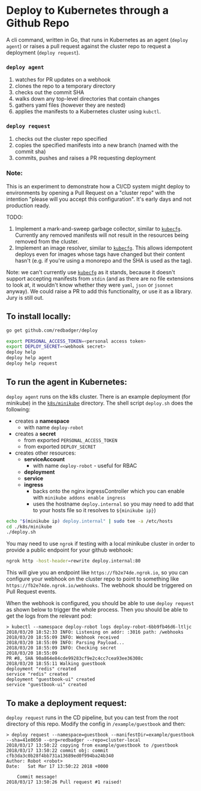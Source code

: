 # Deploy to Kubernetes through a Github Repo

A cli command, written in Go, that runs in Kubernetes as an agent (`deploy agent`) or raises a pull request against the cluster repo to request a deployment (`deploy request`).

### `deploy agent`

1.  watches for PR updates on a webhook
1.  clones the repo to a temporary directory
1.  checks out the commit SHA
1.  walks down any top-level directories that contain changes
1.  gathers yaml files (however they are nested)
1.  applies the manifests to a Kubernetes cluster using `kubctl`.

### `deploy request`

1.  checks out the cluster repo specified
1.  copies the specified manifests into a new branch (named with the commit sha)
1.  commits, pushes and raises a PR requesting deployment

### Note:

This is an experiment to demonstrate how a CI/CD system might deploy to environments by opening a Pull Request on a "cluster repo" with the intention "please will you accept this configuration". It's early days and not production ready.

TODO:

1.  Implement a mark-and-sweep garbage collector, similar to [`kubecfg`](https://github.com/ksonnet/kubecfg). Currently any removed manifests will not result in the resources being removed from the cluster.
1.  Implement an image resolver, similar to [`kubecfg`](https://github.com/ksonnet/kubecfg). This allows idempotent deploys even for images whose tags have changed but their content hasn't (e.g. if you're using a monorepo and the SHA is used as the tag).

Note: we can't currently use [`kubecfg`](https://github.com/ksonnet/kubecfg) as it stands, because it doesn't support accepting manifests from `stdin` (and as there are no file extensions to look at, it wouldn't know whether they were `yaml`, `json` or `jsonnet` anyway). We could raise a PR to add this functionality, or use it as a library. Jury is still out.

## To install locally:

```bash
go get github.com/redbadger/deploy

export PERSONAL_ACCESS_TOKEN=<personal access token>
export DEPLOY_SECRET=<webhook secret>
deploy help
deploy help agent
deploy help request
```

## To run the agent in Kubernetes:

`deploy agent` runs on the k8s cluster.
There is an example deployment (for minikube) in the [`k8s/minikube`](./k8s/minikube) directory.
The shell script `deploy.sh` does the following:

- creates a **namespace**
  - with name `deploy-robot`
- creates a **secret**
  - from exported `PERSONAL_ACCESS_TOKEN`
  - from exported `DEPLOY_SECRET`
- creates other resources:
  - **serviceAccount**
    - with name `deploy-robot` - useful for RBAC
  - **deployment**
  - **service**
  - **ingress**
    - backs onto the nginx ingressController which you can enable with `minikube addons enable ingress`
    - uses the hostname `deploy.internal` so you may need to add that to your hosts file so it resolves to `${minikube ip}`)

```bash
echo "$(minikube ip) deploy.internal" | sudo tee -a /etc/hosts
cd ./k8s/minikube
./deploy.sh
```

You may need to use `ngrok` if testing with a local minikube cluster in order to provide a public endpoint for your github webhook:

```bash
ngrok http -host-header=rewrite deploy.internal:80
```

This will give you an endpoint like `https://fb2e74de.ngrok.io`, so you can configure your webhook on the cluster repo to point to something like `https://fb2e74de.ngrok.io/webhooks`. The webhook should be triggered on Pull Request events.

When the webhook is configured, you should be able to use `deploy request` as shown below to trigger the whole process. Then you should be able to get the logs from the relevant pod:

```
> kubectl --namespace deploy-robot logs deploy-robot-6bb9fb46d6-ltljc
2018/03/20 18:52:33 INFO: Listening on addr: :3016 path: /webhooks
2018/03/20 18:55:09 INFO: Webhook received
2018/03/20 18:55:09 INFO: Parsing Payload...
2018/03/20 18:55:09 INFO: Checking secret
2018/03/20 18:55:09
PR #8, SHA 90a864e84cde99283cf9e2c4cc7cea93ee36308c
2018/03/20 18:55:11 Walking guestbook
deployment "redis" created
service "redis" created
deployment "guestbook-ui" created
service "guestbook-ui" created
```

## To make a deployment request:

`deploy request` runs in the CD pipeline, but you can test from the root directory of this repo. Modify the config in `/example/guestbook` and then:

```
> deploy request --namespace=guestbook --manifestDir=example/guestbook --sha=41e8650 --org=redbadger --repo=cluster-local
2018/03/17 13:50:22 copying from example/guestbook to /guestbook
2018/03/17 13:50:22 commit obj: commit cfb3da3c0b28f4bb731a13689ed0f994ba24b340
Author: Robot <robot>
Date:   Sat Mar 17 13:50:22 2018 +0000

    Commit message!
2018/03/17 13:50:26 Pull request #1 raised!
```
